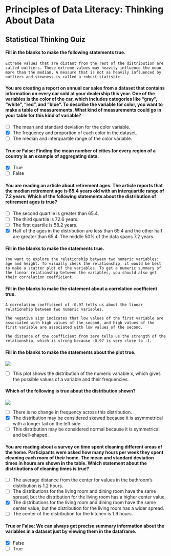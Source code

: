 # Principles of Data Literacy: Thinking About Data
## Statistical Thinking Quiz

#### Fill in the blanks to make the following statements true.

    Extreme values that are distant from the rest of the distribution are called outliers. These extreme values may heavily influence the mean more than the median. A measure that is not as heavily influenced by outliers and skewness is called a robust statistic.

#### You are creating a report on annual car sales from a dataset that contains information on every car sold at your dealership this year. One of the variables is the color of the car, which includes categories like “gray”, “white”, “red”, and “blue”. To describe the variable for color, you want to make a table of measurements. What kind of measurements could go in your table for this kind of variable?

- [ ] The mean and standard deviation for the color variable.
- [x] The frequency and proportion of each color in the dataset.
- [ ] The median and interquartile range of the color variable.

#### True or False: Finding the mean number of cities for every region of a country is an example of aggregating data.

- [x] True
- [ ] False

#### You are reading an article about retirement ages. The article reports that the median retirement age is 65.4 years old with an interquartile range of 7.2 years. Which of the following statements about the distribution of retirement ages is true?

- [ ] The second quartile is greater than 65.4.
- [ ] The third quartile is 72.6 years.
- [ ] The first quartile is 58.2 years.
- [x] Half of the ages in the distribution are less than 65.4 and the other half are greater than 65.4. The middle 50% of the data spans 7.2 years.

#### Fill in the blanks to make the statements true.

    You want to explore the relationship between two numeric variables: age and height. To visually check the relationship, it would be best to make a scatter plot of the variables. To get a numeric summary of the linear relationship between the variables, you should also get their correlation coefficient.

#### Fill in the blanks to make the statement about a correlation coefficient true.

    A correlation coefficient of -0.97 tells us about the linear relationship between two numeric variables.

    The negative sign indicates that low values of the first variable are associated with high values of the second, and high values of the first variable are associated with low values of the second.

    The distance of the coefficient from zero tells us the strength of the relationship, which is strong because -0.97 is very close to -1.

#### Fill in the blanks to make the statements about the plot true.

![](https://static-assets.codecademy.com/Courses/data-literacy/stats/quiz/quiz-dist.svg)

- [ ] This plot shows the distribution of the numeric variable x, which gives the possible values of a variable and their frequencies.

#### Which of the following is true about the distribution shown?

![](https://static-assets.codecademy.com/Courses/data-literacy/stats/quiz/quiz-skew-left.svg)

- [ ] There is no change in frequency across this distribution.
- [x] The distribution may be considered skewed because it is asymmetrical with a longer tail on the left side.
- [ ] This distribution may be considered normal because it is symmetrical and bell-shaped.

#### You are reading about a survey on time spent cleaning different areas of the home. Participants were asked how many hours per week they spent cleaning each room of their home. The mean and standard deviation times in hours are shown in the table. Which statement about the distributions of cleaning times is true?

- [ ] The average distance from the center for values in the bathroom’s distribution is 1.2 hours.
- [ ] The distributions for the living room and dining room have the same spread, but the distribution for the living room has a higher center value.
- [x] The distributions for the living room and dining room have the same center value, but the distribution for the living room has a wider spread.
- [ ] The center of the distribution for the kitchen is 1.9 hours.

#### True or False: We can always get precise summary information about the variables in a dataset just by viewing them in the dataframe.

- [x] False
- [ ] True

